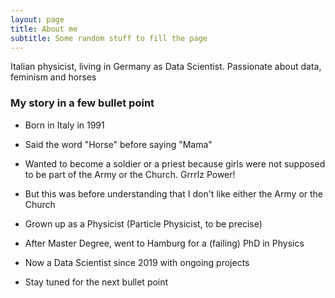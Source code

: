 ```yaml
---
layout: page
title: About me
subtitle: Some random stuff to fill the page
---
```


Italian physicist, living in Germany as Data Scientist. Passionate about data, feminism and horses

### My story in a few bullet point

- Born in Italy in 1991

- Said the word "Horse" before saying "Mama"

- Wanted to become a soldier or a priest because girls were not supposed to be part of the Army or the Church. Grrrlz Power!

- But this was before understanding that I don't like either the Army or the Church

- Grown up as a Physicist (Particle Physicist, to be precise)

- After Master Degree, went to Hamburg for a (failing) PhD in Physics

- Now a Data Scientist since 2019 with ongoing projects

- Stay tuned for the next bullet point
